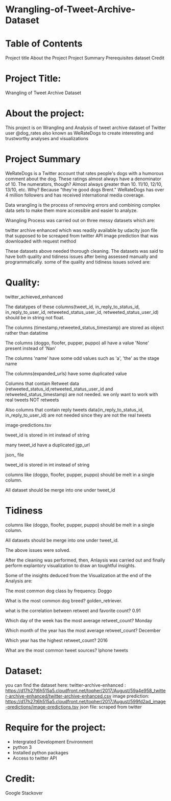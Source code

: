 # Wrangling-of-Tweet-Archive-Dataset

# Table of Contents

Project title
About the Project
Project Summary
Prerequisites
dataset
Credit

# Project Title:
Wrangling of Tweet Archive Dataset
    
# About the project:
This project is on Wrangling and Analysis of tweet archive dataset of Twitter user @dog_rates also known as WeRateDogs to create interesting and trustworthy analyses and visualizations

# Project Summary
WeRateDogs is a Twitter account that rates people's dogs with a humorous comment about the dog. These ratings almost always have a denominator of 10. The numerators, though? Almost always greater than 10. 11/10, 12/10, 13/10, etc. Why? Because "they're good dogs Brent." WeRateDogs has over 4 million followers and has received international media coverage.

Data wrangling is the process of removing errors and combining complex data sets to make them more accessible and easier to analyze.

Wrangling Process was carried out on three messy datasets which are:

twitter archive enhanced which was readily available by udacity
json file that supposed to be screaped from twitter API
image prediction that was downloaded with request method

These datasets above needed thorough cleaning. The datasets was said to have both quality and tidiness issues after being assessed manually and programmatically. some of the quality and tidiness issues solved are:

# Quality:

twitter_achieved_enhanced

The datatypes of these columns(tweet_id, in_reply_to_status_id, in_reply_to_user_id, retweeted_status_user_id, retweeted_status_user_id) should be in string not float.

The columns (timestamp,retweeted_status_timestamp) are stored as object rather than datatime

The columns (doggo, floofer, pupper, puppo) all have a value 'None' present instead of 'Nan'

The columns 'name' have some odd values such as 'a', 'the' as the stage name

The columns(expanded_urls) have some duplicated value

Columns that contain Retweet data (retweeted_status_id,retweeted_status_user_id and retweeted_status_timestamp) are not needed. we only want to work with real tweets NOT retweets

Also columns that contain reply tweets data(in_reply_to_status_id, in_reply_to_user_id) are not needed since they are not the real tweets

image-predictions.tsv

tweet_id is stored in int instead of string

many tweet_id have a duplicated jgp_url

json_ file

tweet_id is stored in int instead of string

columns like (doggo, floofer, pupper, puppo) should be melt in a single column.

All dataset should be merge into one under tweet_id

# Tidiness

columns like (doggo, floofer, pupper, puppo) should be melt in a single column.

All datasets should be merge into one under tweet_id.


The above issues were solved.


After the cleaning was performed, then, Anlaysis was carried out and finally perform explantory visualization to draw an toughtful insights.

Some of the insights deduced from the Visualization at the end of the Analysis are:

The most common dog class by frequency. Doggo

What is the most common dog breed? golden_retriever.

what is the correlation between retweet and favorite count? 0.91

Which day of the week has the most average retweet_count? Monday

Which month of the year has the most average retweet_count? December

Which year has the highest retweet_count? 2016

What are the most common tweet sources? Iphone tweets

# Dataset:
you can find the dataset here:
twitter-archive-enhanced :  https://d17h27t6h515a5.cloudfront.net/topher/2017/August/59a4e958_twitter-archive-enhanced/twitter-archive-enhanced.csv
image prediction: https://d17h27t6h515a5.cloudfront.net/topher/2017/August/599fd2ad_image-predictions/image-predictions.tsv
json file: scraped from twitter

# Require for the project:
- Intergrated Development Environment
- python 3
- Installed python packages
- Access to twitter API

# Credit:
Google
Stackover

